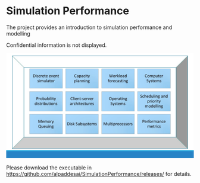 # Simulation Performance

The project provides an introduction to simulation performance and modelling

Confidential information is not displayed.

![image](DiscreteEventSimulator.jpg)

Please download the executable in https://github.com/alpaddesai/SimulationPerformance/releases/ for details.
